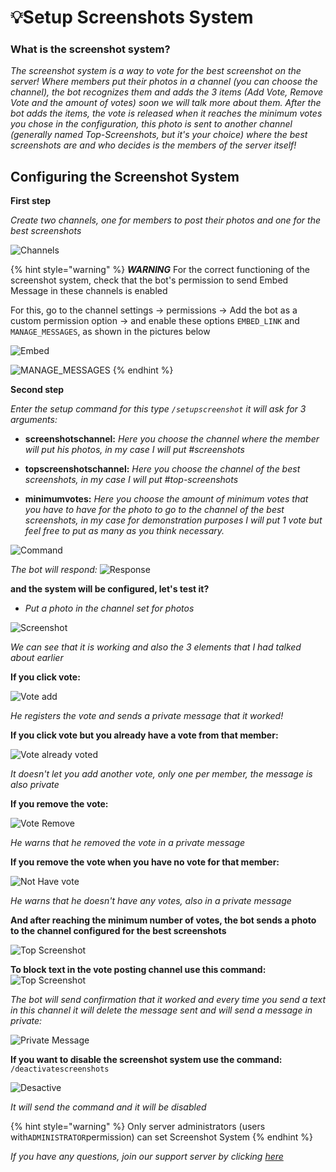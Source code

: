 # 💡Setup Screenshots System

### What is the screenshot system?

*The screenshot system is a way to vote for the best screenshot on the server! Where members put their photos in a channel (you can choose the channel), the bot recognizes them and adds the 3 items (Add Vote, Remove Vote and the amount of votes) soon we will talk more about them. After the bot adds the items, the vote is released when it reaches the minimum votes you chose in the configuration, this photo is sent to another channel (generally named Top-Screenshots, but it's your choice) where the best screenshots are and who decides is the members of the server itself!*


## Configuring the Screenshot System
**First step**

*Create two channels, one for members to post their photos and one for the best screenshots*


![Channels](../.gitbook/assets/canais.png)

{% hint style="warning" %}
***WARNING***
For the correct functioning of the screenshot system, check that the bot's permission to send Embed Message in these channels is enabled

For this, go to the channel settings -> permissions -> Add the bot as a custom permission option -> and enable these options ```EMBED_LINK``` and ```MANAGE_MESSAGES```, as shown in the pictures below

![Embed](../.gitbook/assets/embedlink.png)


![MANAGE_MESSAGES](../.gitbook/assets/manage.png)
{% endhint %}

**Second step**


*Enter the setup command for this type ```/setupscreenshot``` 
it will ask for 3 arguments:*

* **screenshotschannel:** *Here you choose the channel where the member will put his photos, in my case I will put #screenshots*

* **topscreenshotschannel:** *Here you choose the channel of the best screenshots, in my case I will put #top-screenshots*

* **minimumvotes:** *Here you choose the amount of minimum votes that you have to have for the photo to go to the channel of the best screenshots, in my case for demonstration purposes I will put 1 vote but feel free to put as many as you think necessary.*

![Command](../.gitbook/assets/setupscreenshots.png)

*The bot will respond:*
![Response](../.gitbook/assets/responsescreen.png)

**and the system will be configured, let's test it?**

* *Put a photo in the channel set for photos*

![Screenshot](../.gitbook/assets/Screenshot.png)

*We can see that it is working and also the 3 elements that I had talked about earlier*

**If you click vote:**

![Vote add](../.gitbook/assets/Vote.png)

*He registers the vote and sends a private message that it worked!*

**If you click vote but you already have a vote from that member:**

![Vote already voted](../.gitbook/assets/voteadd.png)

*It doesn't let you add another vote, only one per member, the message is also private*

**If you remove the vote:**

![Vote Remove](../.gitbook/assets/remove.png)

*He warns that he removed the vote in a private message*

**If you remove the vote when you have no vote for that member:**

![Not Have vote](../.gitbook/assets/nothavevote.png)

*He warns that he doesn't have any votes, also in a private message*

**And after reaching the minimum number of votes, the bot sends a photo to the channel configured for the best screenshots**

![Top Screenshot](../.gitbook/assets/top.png)

**To block text in the vote posting channel use this command:**
![Top Screenshot](../.gitbook/assets/notext.png)

*The bot will send confirmation that it worked and every time you send a text in this channel it will delete the message sent and will send a message in private:*

![Private Message](../.gitbook/assets/private.png)

**If you want to disable the screenshot system use the command:** ```/deactivatescreenshots ```


![Desactive](../.gitbook/assets/desactive.png)

*It will send the command and it will be disabled*


{% hint style="warning" %}
Only server administrators (users with`ADMINISTRATOR`permission) can set Screenshot System
{% endhint %}

*If you have any questions, join our support server by clicking [here](https://discord.com/invite/DEtGv4wUNX)*


